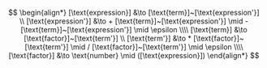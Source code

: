 $$
\begin{align*}
[\text{expression}] &\to [\text{term}]~[\text{expression'}]
\\
[\text{expression'}] &\to + [\text{term}]~[\text{expression'}] \mid - [\text{term}]~[\text{expression'}] \mid \epsilon
\\\\
[\text{term}] &\to [\text{factor}]~[\text{term'}]
\\
[\text{term'}] &\to * [\text{factor}]~[\text{term'}] \mid / [\text{factor}]~[\text{term'}] \mid \epsilon
\\\\
[\text{factor}] &\to \text{number} \mid ([\text{expression}])
\end{align*}
$$